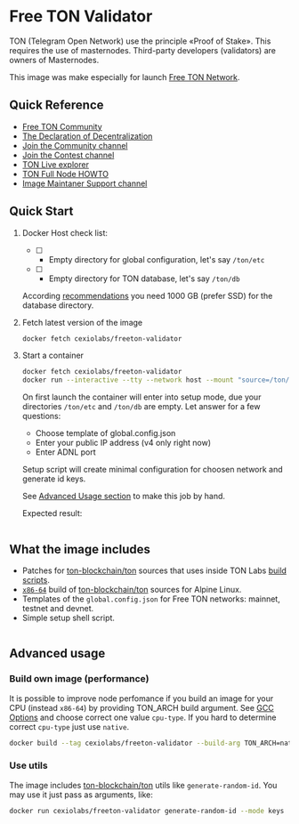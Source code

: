 # Free TON Validator
TON (Telegram Open Network) use the principle «Proof of Stake». This requires the use of masternodes. Third-party developers (validators) are owners of Masternodes.

This image was make especially for launch [Free TON Network](https://freeton.org/).

## Quick Reference
* [Free TON Community](https://freeton.org/)
* [The Declaration
of Decentralization](https://freeton.org/dod)
* [Join the Community channel](https://t.me/ton_crystal_news)
* [Join the Contest channel](https://t.me/ton_contests)
* [TON Live explorer](https://ton.live/main)
* [TON Full Node HOWTO](https://test.ton.org/FullNode-HOWTO.txt)
* [Image Maintaner Support channel](https://t.me/cexiolabs)

## Quick Start

1. Docker Host check list:

	* [ ] - Empty directory for global configuration, let's say `/ton/etc`
	* [ ] - Empty directory for TON database, let's say `/ton/db`
	
	According [recommendations](https://github.com/tonlabs/main.ton.dev/) you need 1000 GB (prefer SSD) for the database directory.

1. Fetch latest version of the image

	```bash
	docker fetch cexiolabs/freeton-validator
	```

1. Start a container

	```bash
	docker fetch cexiolabs/freeton-validator
	docker run --interactive --tty --network host --mount "source=/ton/etc,target=/etc/ton" --mount "source=/ton/db,target=/var/ton" cexiolabs/freeton-validator
	```

	On first launch the container will enter into setup mode, due your directories `/ton/etc` and `/ton/db` are empty. Let answer for a few questions:

	* Choose template of global.config.json
	* Enter your public IP address (v4 only right now)
	* Enter ADNL port

	Setup script will create minimal configuration for choosen network and generate id keys.

	See [Advanced Usage section](#advanced-usage) to make this job by hand.

	Expected result:
	```

	```

## What the image includes

* Patches for [ton-blockchain/ton](https://github.com/ton-blockchain/ton) sources that uses inside TON Labs [build scripts](https://github.com/tonlabs/main.ton.dev/tree/master/patches).
* [`x86-64`](https://gcc.gnu.org/onlinedocs/gcc-9.2.0/gcc/x86-Options.html#x86-Options) build of [ton-blockchain/ton](https://github.com/ton-blockchain/ton) sources for Alpine Linux.
* Templates of the `global.config.json` for Free TON networks: mainnet, testnet and devnet.
* Simple setup shell script.

```

```

## Advanced usage

### Build own image (performance)

It is possible to improve node perfomance if you build an image for your CPU (instead `x86-64`) by providing TON_ARCH build argument. See [GCC Options](https://gcc.gnu.org/onlinedocs/gcc-9.2.0/gcc/x86-Options.html#x86-Options) and choose correct one value `cpu-type`. If you hard to determine correct `cpu-type` just use `native`.

```bash
docker build --tag cexiolabs/freeton-validator --build-arg TON_ARCH=native --file docker/alpine/Dockerfile .
```

### Use utils

The image includes [ton-blockchain/ton](https://github.com/ton-blockchain/ton) utils like `generate-random-id`. You may use it just pass as arguments, like:
``` bash
docker run cexiolabs/freeton-validator generate-random-id --mode keys
```